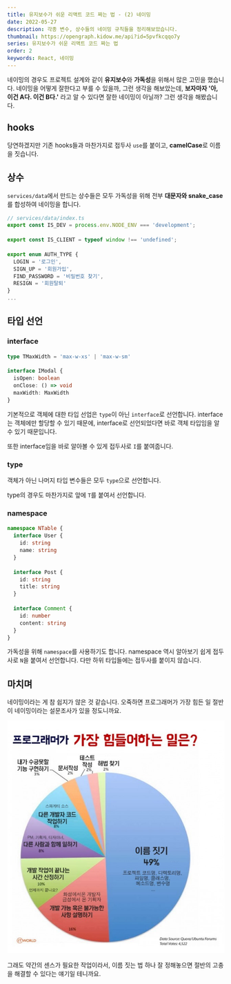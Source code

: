 ```yaml
---
title: 유지보수가 쉬운 리액트 코드 짜는 법 - (2) 네이밍
date: 2022-05-27
description: 각종 변수, 상수들의 네이밍 규칙들을 정리해보았습니다.
thumbnail: https://opengraph.kidow.me/api?id=5pvfkcqqo7y
series: 유지보수가 쉬운 리액트 코드 짜는 법
order: 2
keywords: React, 네이밍
---
```


네이밍의 경우도 프로젝트 설계와 같이 **유지보수**와 **가독성**을 위해서 많은 고민을 했습니다. 네이밍을 어떻게 잘한다고 부를 수 있을까, 그런 생각을 해보았는데, **보자마자 '아, 이건 A다. 이건 B다.'** 라고 알 수 있다면 잘한 네이밍이 아닐까? 그런 생각을 해봤습니다.

## hooks

당연하겠지만 기존 hooks들과 마찬가지로 접두사 `use`를 붙이고, **camelCase**로 이름을 짓습니다.

## 상수

`services/data`에서 만드는 상수들은 모두 가독성을 위해 전부 **대문자와 snake_case**를 합성하여 네이밍을 합니다.

```typescript
// services/data/index.ts
export const IS_DEV = process.env.NODE_ENV === 'development';

export const IS_CLIENT = typeof window !== 'undefined';

export enum AUTH_TYPE {
  LOGIN = '로그인',
  SIGN_UP = '회원가입',
  FIND_PASSWORD = '비밀번호 찾기',
  RESIGN = '회원탈퇴'
}
...
```

## 타입 선언

### interface

```typescript
type TMaxWidth = 'max-w-xs' | 'max-w-sm'

interface IModal {
  isOpen: boolean
  onClose: () => void
  maxWidth: MaxWidth
}
```

기본적으로 객체에 대한 타입 선업은 `type`이 아닌 `interface`로 선언합니다. interface는 객체에만 할당할 수 있기 때문에, interface로 선언되었다면 바로 객체 타입임을 알 수 있기 때문입니다.

또한 interface임을 바로 알아볼 수 있게 접두사로 `I`를 붙여줍니다.

### type

객체가 아닌 나머지 타입 변수들은 모두 `type`으로 선언합니다.

type의 경우도 마찬가지로 앞에 `T`를 붙여서 선언합니다.

### namespace

```typescript
namespace NTable {
  interface User {
    id: string
    name: string
  }

  interface Post {
    id: string
    title: string
  }

  interface Comment {
    id: number
    content: string
  }
}
```

가독성을 위해 `namespace`를 사용하기도 합니다. namespace 역시 알아보기 쉽게 접두사로 `N`을 붙여서 선언합니다. 다만 하위 타입들에는 접두사를 붙이지 않습니다.

## 마치며

네이밍이라는 게 참 쉽지가 않은 것 같습니다. 오죽하면 프로그래머가 가장 힘든 일 절반이 네이밍이라는 설문조사가 있을 정도니까요.

![네이밍이 절반...](quora.jpg)

그래도 약간의 센스가 필요한 작업이라서, 이름 짓는 법 하나 잘 정해놓으면 절반의 고충을 해결할 수 있다는 얘기일 테니까요.

